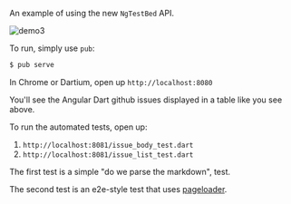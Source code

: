 An example of using the new `NgTestBed` API.

![demo3](https://cloud.githubusercontent.com/assets/168174/19536743/156845e4-9602-11e6-9f39-b682176b370b.gif)

To run, simply use `pub`:

```bash
$ pub serve
```

In Chrome or Dartium, open up `http://localhost:8080`

You'll see the Angular Dart github issues displayed in a table like you see above.

To run the automated tests, open up:

1. `http://localhost:8081/issue_body_test.dart`
2. `http://localhost:8081/issue_list_test.dart`

The first test is a simple "do we parse the markdown", test.

The second test is an e2e-style test that uses [pageloader][pageloader].

[pageloader]: https://github.com/google/pageloader
